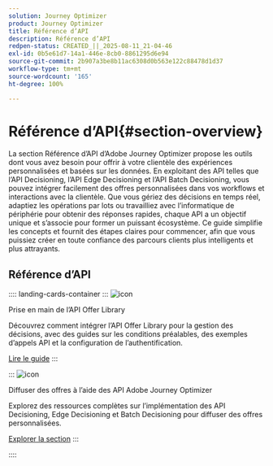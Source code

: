 ```yaml
---
solution: Journey Optimizer
product: Journey Optimizer
title: Référence d’API
description: Référence d’API
redpen-status: CREATED_||_2025-08-11_21-04-46
exl-id: 0b5e61d7-14a1-446e-8cb0-8861295d6e94
source-git-commit: 2b907a3be8b11ac6308d0b563e122c88478d1d37
workflow-type: tm+mt
source-wordcount: '165'
ht-degree: 100%

---
```


# Référence d’API{#section-overview}

La section Référence d’API d’Adobe Journey Optimizer propose les outils dont vous avez besoin pour offrir à votre clientèle des expériences personnalisées et basées sur les données. En exploitant des API telles que l’API Decisioning, l’API Edge Decisioning et l’API Batch Decisioning, vous pouvez intégrer facilement des offres personnalisées dans vos workflows et interactions avec la clientèle. Que vous gériez des décisions en temps réel, adaptiez les opérations par lots ou travailliez avec l’informatique de périphérie pour obtenir des réponses rapides, chaque API a un objectif unique et s’associe pour former un puissant écosystème. Ce guide simplifie les concepts et fournit des étapes claires pour commencer, afin que vous puissiez créer en toute confiance des parcours clients plus intelligents et plus attrayants.

## Référence d’API

:::: landing-cards-container
:::
![icon](https://cdn.experienceleague.adobe.com/icons/circle-play.svg?lang=fr)

Prise en main de l’API Offer Library

Découvrez comment intégrer l’API Offer Library pour la gestion des décisions, avec des guides sur les conditions préalables, des exemples d’appels API et la configuration de l’authentification.

[Lire le guide](../using/offers/api-reference/getting-started.md)
:::

:::
![icon](https://cdn.experienceleague.adobe.com/icons/code-branch.svg?lang=fr)

Diffuser des offres à l’aide des API Adobe Journey Optimizer

Explorez des ressources complètes sur l’implémentation des API Decisioning, Edge Decisioning et Batch Decisioning pour diffuser des offres personnalisées.

[Explorer la section](offer-delivery-api-landing-page.md)
:::

::::
